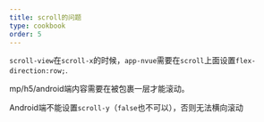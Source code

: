 ```yaml
---
title: scroll的问题
type: cookbook
order: 5
---
```


`scroll-view`在`scroll-x`的时候，`app-nvue`需要在`scroll`上面设置`flex-direction:row;`.

mp/h5/android端内容需要在被包裹一层才能滚动。

Android端不能设置`scroll-y`（`false`也不可以），否则无法横向滚动

